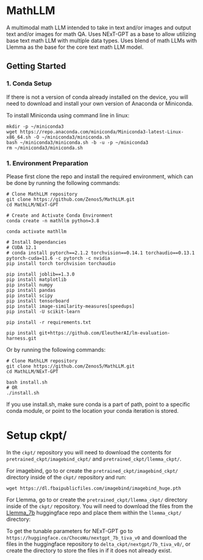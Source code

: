 # MathLLM
A multimodal math LLM intended to take in text and/or images and output text and/or images for math QA.  Uses NExT-GPT as a base to allow utilizing base text math LLM with multiple data types.  Uses blend of math LLMs with Llemma as the base for the core text math LLM model.

## Getting Started

### 1. Conda Setup
If there is not a version of conda already installed on the device, you will need to download and install your own version of Anaconda or Miniconda.

To install Miniconda using command line in linux:

```
mkdir -p ~/miniconda3
wget https://repo.anaconda.com/miniconda/Miniconda3-latest-Linux-x86_64.sh -O ~/miniconda3/miniconda.sh
bash ~/miniconda3/miniconda.sh -b -u -p ~/miniconda3
rm ~/miniconda3/miniconda.sh
```

### 1. Environment Preparation
Please first clone the repo and install the required environment, which can be done by running the following commands:
```
# Clone MathLLM repository
git clone https://github.com/Zenos5/MathLLM.git
cd MathLLM/NExT-GPT

# Create and Activate Conda Environment
conda create -n mathllm python=3.8

conda activate mathllm

# Install Dependancies
# CUDA 12.1
# conda install pytorch==2.1.2 torchvision==0.14.1 torchaudio==0.13.1 pytorch-cuda=11.6 -c pytorch -c nvidia
pip install torch torchvision torchaudio

pip install joblib==1.3.0
pip install matplotlib
pip install numpy
pip install pandas
pip install scipy
pip install tensorboard
pip install image-similarity-measures[speedups]
pip install -U scikit-learn

pip install -r requirements.txt

pip install git+https://github.com/EleutherAI/lm-evaluation-harness.git
```

Or by running the following commands:
```
# Clone MathLLM repository
git clone https://github.com/Zenos5/MathLLM.git
cd MathLLM/NExT-GPT

bash install.sh
# OR
./install.sh
```
If you use install.sh, make sure conda is a part of path, point to a specific conda module, or point to the location your conda iteration is stored.

# Setup ckpt/
In the ```ckpt/``` repository you will need to download the contents for ```pretrained_ckpt/imagebind_ckpt/``` and ```pretrained_ckpt/llemma_ckpt/```.

For imagebind, go to or create the ```pretrained_ckpt/imagebind_ckpt/``` directory inside of the ```ckpt/``` repository and run:

```
wget https://dl.fbaipublicfiles.com/imagebind/imagebind_huge.pth
```

For Llemma, go to or create the ```pretrained_ckpt/llemma_ckpt/``` directory inside of the ```ckpt/``` repository.  You will need to download the files from the [Llemma_7b](https://huggingface.co/EleutherAI/llemma_7b) huggingface repo and place them within the ```llemma_ckpt/``` directory:

To get the tunable parameters for NExT-GPT go to ```https://huggingface.co/ChocoWu/nextgpt_7b_tiva_v0``` and download the files in the huggingface repository to ```delta_ckpt/nextgpt/7b_tiva_v0/```, or create the directory to store the files in if it does not already exist.

